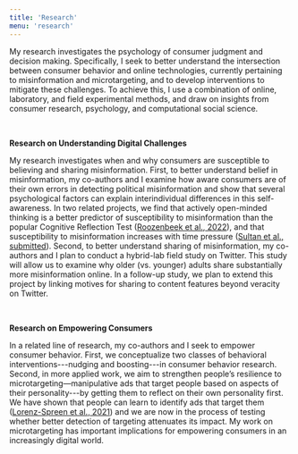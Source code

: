 ```yaml
---
title: 'Research'
menu: 'research'
---
```


My research investigates the psychology of consumer judgment and decision making. Specifically, I seek to better understand the intersection between consumer behavior and online technologies, currently pertaining to misinformation and microtargeting, and to develop interventions to mitigate these challenges. To achieve this, I use a combination of online, laboratory, and field experimental methods, and draw on insights from consumer research, psychology, and computational social science.

<br>

**Research on Understanding Digital Challenges**

My research investigates when and why consumers are susceptible to believing and sharing misinformation. First, to better understand belief in misinformation, my co-authors and I examine how aware consumers are of their own errors in detecting political misinformation and show that several psychological factors can explain interindividual differences in this self-awareness. In two related projects, we find that actively open-minded thinking is a better predictor of susceptibility to misinformation than the popular Cognitive Reflection Test ([Roozenbeek et al., 2022](http://journal.sjdm.org/22/220228/jdm220228.pdf)), and that susceptibility to misinformation increases with time pressure ([Sultan et al., submitted](https://psyarxiv.com/brn5s/)). Second, to better understand sharing of misinformation, my co-authors and I plan to conduct a hybrid-lab field study on Twitter. This study will allow us to examine why older (vs. younger) adults share substantially more misinformation online. In a follow-up study, we plan to extend this project by linking motives for sharing to content features beyond veracity on Twitter.

<br>

**Research on Empowering Consumers**

In a related line of research, my co-authors and I seek to empower consumer behavior. First, we conceptualize two classes of behavioral interventions---nudging and boosting---in consumer behavior research. Second, in more applied work, we aim to strengthen people’s resilience to microtargeting—manipulative ads that target people based on aspects of their personality---by getting them to reflect on their own personality first. We have shown that people can learn to identify ads that target them ([Lorenz-Spreen et al., 2021](https://doi.org/10.1038/s41598-021-94796-z)) and we are now in the process of testing whether better detection of targeting attenuates its impact. My work on microtargeting has important implications for empowering consumers in an increasingly digital world.
